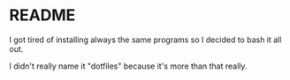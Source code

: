 README
======

I got tired of installing always the same programs so I decided to bash it all out.

I didn't really name it "dotfiles" because it's more than that really.
